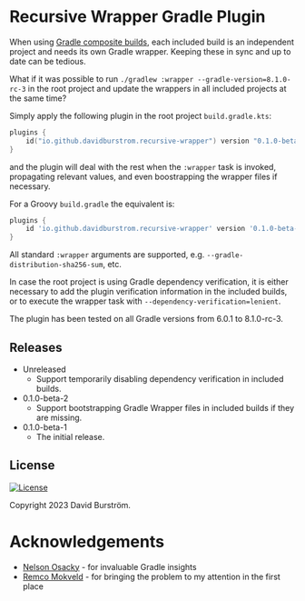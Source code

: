 # Recursive Wrapper Gradle Plugin

When using [Gradle composite builds](https://docs.gradle.org/current/userguide/composite_builds.html),
each included build is an independent project and needs its own Gradle wrapper. Keeping these in sync
and up to date can be tedious.

What if it was possible to run `./gradlew :wrapper --gradle-version=8.1.0-rc-3` in the root project
and update the wrappers in all included projects at the same time?

Simply apply the following plugin in the root project `build.gradle.kts`:

```kotlin
plugins {
    id("io.github.davidburstrom.recursive-wrapper") version "0.1.0-beta-1"
}
```

and the plugin will deal with the rest when the `:wrapper` task is invoked, propagating
relevant values, and even boostrapping the wrapper files if necessary.

For a Groovy `build.gradle` the equivalent is:

```groovy
plugins {
    id 'io.github.davidburstrom.recursive-wrapper' version '0.1.0-beta-1'
}
```

All standard `:wrapper` arguments are supported, e.g. `--gradle-distribution-sha256-sum`, etc.

In case the root project is using Gradle dependency verification, it is either necessary to add the
plugin verification information in the included builds, or to execute the wrapper task with
`--dependency-verification=lenient`.

The plugin has been tested on all Gradle versions from 6.0.1 to 8.1.0-rc-3.

## Releases

* Unreleased
  * Support temporarily disabling dependency verification in included builds.
* 0.1.0-beta-2
  * Support bootstrapping Gradle Wrapper files in included builds if they are missing.
* 0.1.0-beta-1
  * The initial release.

## License

[![License](https://img.shields.io/badge/License-Apache_2.0-blue.svg)](https://opensource.org/licenses/Apache-2.0)

Copyright 2023 David Burström.

# Acknowledgements

* [Nelson Osacky](mailto:nelson@osacky.com) - for invaluable Gradle insights
* [Remco Mokveld](https://github.com/remcomokveld) - for bringing the problem to my attention in the first place
